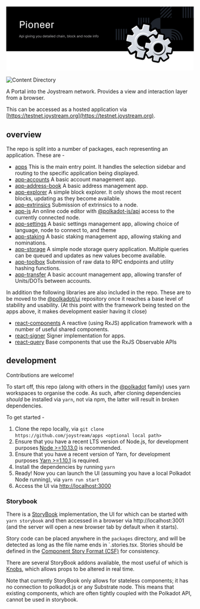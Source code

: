 <p align="center"><img src="img/pioneer_new.svg"></p>

![Content Directory](https://user-images.githubusercontent.com/4144334/67765742-bbfab280-fa44-11e9-8b13-494b1bfb6014.jpeg)

A Portal into the Joystream network. Provides a view and interaction layer from a browser.

This can be accessed as a hosted application via [https://testnet.joystream.org](https://testnet.joystream.org).

## overview

The repo is split into a number of packages, each representing an application. These are -

- [apps](packages/apps/) This is the main entry point. It handles the selection sidebar and routing to the specific application being displayed.
- [app-accounts](packages/app-accounts/) A basic account management app.
- [app-address-book](packages/app-address-book/) A basic address management app.
- [app-explorer](packages/app-explorer/) A simple block explorer. It only shows the most recent blocks, updating as they become available.
- [app-extrinsics](packages/app-extrinsics/) Submission of extrinsics to a node.
- [app-js](packages/app-js/) An online code editor with [@polkadot-js/api](https://github.com/polkadot-js/api/tree/master/packages/api) access to the currently connected node.
- [app-settings](packages/app-settings/) A basic settings management app, allowing choice of language, node to connect to, and theme
- [app-staking](packages/app-staking/) A basic staking management app, allowing staking and nominations.
- [app-storage](packages/app-storage/) A simple node storage query application. Multiple queries can be queued and updates as new values become available.
- [app-toolbox](packages/app-toolbox/) Submission of raw data to RPC endpoints and utility hashing functions.
- [app-transfer](packages/app-transfer/) A basic account management app, allowing transfer of Units/DOTs between accounts.

In addition the following libraries are also included in the repo. These are to be moved to the [@polkadot/ui](https://github.com/polkadot-js/ui/) repository once it reaches a base level of stability and usability. (At this point with the framework being tested on the apps above, it makes development easier having it close)

- [react-components](packages/react-components/) A reactive (using RxJS) application framework with a number of useful shared components.
- [react-signer](packages/react-signer/) Signer implementation for apps.
- [react-query](packages/react-query) Base components that use the RxJS Observable APIs

## development

Contributions are welcome!

To start off, this repo (along with others in the [@polkadot](https://github.com/polkadot-js/) family) uses yarn workspaces to organise the code. As such, after cloning dependencies _should_ be installed via `yarn`, not via npm, the latter will result in broken dependencies.

To get started -

1. Clone the repo locally, via `git clone https://github.com/joystream/apps <optional local path>`
2. Ensure that you have a recent LTS version of Node.js, for development purposes [Node >=10.13.0](https://nodejs.org/en/) is recommended.
3. Ensure that you have a recent version of Yarn, for development purposes [Yarn >=1.10.1](https://yarnpkg.com/docs/install) is required.
4. Install the dependencies by running `yarn`
5. Ready! Now you can launch the UI (assuming you have a local Polkadot Node running), via `yarn run start`
6. Access the UI via [http://localhost:3000](http://localhost:3000)

### Storybook

There is a [StoryBook](https://storybook.js.org) implementation, the UI for which can be started with `yarn storybook` and then accessed in a browser via http://localhost:3001 (and the server will open a new browser tab by default when it starts).

Story code can be placed anywhere in the `packages` directory, and will be detected as long as the file name ends in `.stories.tsx. Stories should be defined in the [Component Story Format (CSF)](https://storybook.js.org/docs/formats/component-story-format) for consistency.

There are several StoryBook addons available, the most useful of which is [Knobs](https://www.npmjs.com/package/@storybook/addon-knobs), which allows props to be altered in real time.

Note that currently StoryBook only allows for stateless components; it has no connection to polkadot.js or any Substrate node. This means that existing components, which are often tightly coupled with the Polkadot API, cannot be used in storybook.
